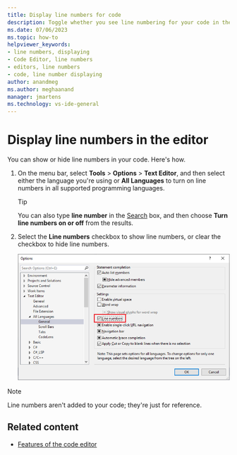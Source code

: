 ```yaml
---
title: Display line numbers for code
description: Toggle whether you see line numbering for your code in the Visual Studio Code Editor by using the toolbar and menu options.
ms.date: 07/06/2023
ms.topic: how-to
helpviewer_keywords:
- line numbers, displaying
- Code Editor, line numbers
- editors, line numbers
- code, line number displaying
author: anandmeg
ms.author: meghaanand
manager: jmartens
ms.technology: vs-ide-general
---
```

# Display line numbers in the editor


You can show or hide line numbers in your code. Here's how.

1. On the menu bar, select **Tools** > **Options** > **Text Editor**, and then select either the language you're using or **All Languages** to turn on line numbers in all supported programming languages.

   > [!TIP]
   > You can also type **line number** in the [Search](../visual-studio-search.md) box, and then choose **Turn line numbers on or off** from the results.

2. Select the **Line numbers** checkbox to show line numbers, or clear the checkbox to hide line numbers.

   ![Screenshot of the Options dialog you can use to show or hide line numbers in the Visual Studio editor.](../../ide/reference/media/line-numbers-option.png)

> [!NOTE]
> Line numbers aren't added to your code; they're just for reference.

## Related content

- [Features of the code editor](../../ide/writing-code-in-the-code-and-text-editor.md)
